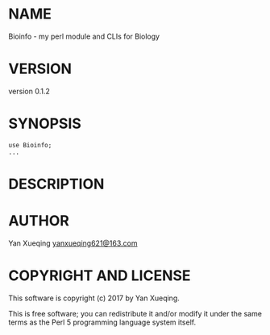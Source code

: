 # NAME

Bioinfo - my perl module and CLIs for Biology

# VERSION

version 0.1.2

# SYNOPSIS

    use Bioinfo;
    ...

# DESCRIPTION

# AUTHOR

Yan Xueqing <yanxueqing621@163.com>

# COPYRIGHT AND LICENSE

This software is copyright (c) 2017 by Yan Xueqing.

This is free software; you can redistribute it and/or modify it under
the same terms as the Perl 5 programming language system itself.
